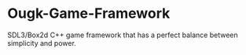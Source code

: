 # Ougk-Game-Framework
SDL3/Box2d C++ game framework that has a perfect balance between simplicity and power. 
